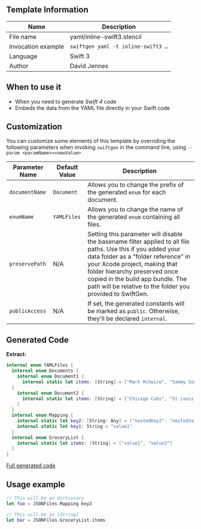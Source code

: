 ## Template Information

| Name      | Description       |
| --------- | ----------------- |
| File name | yaml/inline-swift3.stencil |
| Invocation example | `swiftgen yaml -t inline-swift3 …` |
| Language | Swift 3 |
| Author | David Jennes |

## When to use it

- When you need to generate *Swift 4* code
- Embeds the data from the YAML file directly in your Swift code

## Customization

You can customize some elements of this template by overriding the following parameters when invoking `swiftgen` in the command line, using `--param <paramName>=<newValue>`

| Parameter Name | Default Value | Description |
| -------------- | ------------- | ----------- |
| `documentName` | `Document` | Allows you to change the prefix of the generated `enum` for each document. |
| `enumName` | `YAMLFiles` | Allows you to change the name of the generated `enum` containing all files. |
| `preservePath` | N/A | Setting this parameter will disable the basename filter applied to all file paths. Use this if you added your data folder as a "folder reference" in your Xcode project, making that folder hierarchy preserved once copied in the build app bundle. The path will be relative to the folder you provided to SwiftGen. |
| `publicAccess` | N/A | If set, the generated constants will be marked as `public`. Otherwise, they'll be declared `internal`. |

## Generated Code

**Extract:**

```swift
internal enum YAMLFiles {
  internal enum Documents {
    internal enum Document1 {
      internal static let items: [String] = ["Mark McGwire", "Sammy Sosa", "Ken Griffey"]
  }
    internal enum Document2 {
      internal static let items: [String] = ["Chicago Cubs", "St Louis Cardinals"]
    }
  }
  internal enum Mapping {
    internal static let key2: [String: Any] = ["nestedKey2": "nestedValue2"]
    internal static let key1: String = "value1"
  }
  internal enum GroceryList {
    internal static let items: [String] = ["value1", "value2"]
  }
}
```

[Full generated code](https://github.com/SwiftGen/SwiftGen/blob/master/Tests/Fixtures/Generated/JSON/inline-swift3-context-all.swift)

## Usage example

```swift
// This will be an dictionary
let foo = JSONFiles.Mapping.key2

// This will be an [String]
let bar = JSONFiles.GroceryList.items
```
